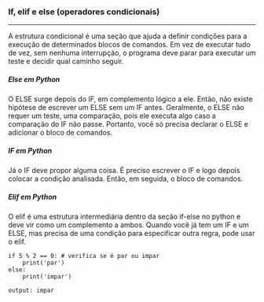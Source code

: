 ### If, elif e else (operadores condicionais)
****
A estrutura condicional é uma seção que ajuda a definir condições para a execução de determinados blocos de comandos. Em vez de executar tudo de vez, sem nenhuma interrupção, o programa deve parar para executar um teste e decidir qual caminho seguir.

##### Else em Python
O ELSE surge depois do IF, em complemento lógico a ele. Então, não existe hipótese de escrever um ELSE sem um IF antes. 
Geralmente, o ELSE não requer um teste, uma comparação, pois ele executa algo caso a comparação do IF não passe. 
Portanto, você só precisa declarar o ELSE e adicionar o bloco de comandos. 

##### IF em Python
Já o IF deve propor alguma coisa. É preciso escrever o IF e logo depois colocar a condição analisada. Então, em seguida, o bloco de comandos. 

##### Elif em Python
O elif é uma estrutura intermediária dentro da seção if-else no python e deve vir como um complemento a ambos. Quando você já tem um IF e um ELSE, mas precisa de uma condição para especificar outra regra, pode usar o elif.


```
if 5 % 2 == 0: # verifica se é par ou impar
    print('par')
else:
    print('impar')

output: impar

```